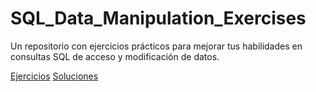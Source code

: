 # SQL_Data_Manipulation_Exercises
Un repositorio con ejercicios prácticos para mejorar tus habilidades en 
consultas SQL de acceso y modificación de datos.

[Ejercicios](./exercises)
[Soluciones](./solutions)

